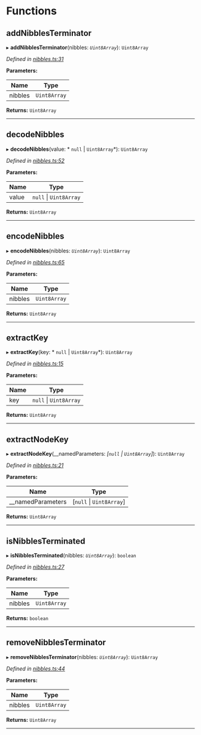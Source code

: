 

# Functions

<a id="addnibblesterminator"></a>

##  addNibblesTerminator

▸ **addNibblesTerminator**(nibbles: *`Uint8Array`*): `Uint8Array`

*Defined in [nibbles.ts:31](https://github.com/polkadot-js/common/blob/d47b865/packages/trie-codec/src/nibbles.ts#L31)*

**Parameters:**

| Name | Type |
| ------ | ------ |
| nibbles | `Uint8Array` |

**Returns:** `Uint8Array`

___
<a id="decodenibbles"></a>

##  decodeNibbles

▸ **decodeNibbles**(value: * `null` &#124; `Uint8Array`*): `Uint8Array`

*Defined in [nibbles.ts:52](https://github.com/polkadot-js/common/blob/d47b865/packages/trie-codec/src/nibbles.ts#L52)*

**Parameters:**

| Name | Type |
| ------ | ------ |
| value |  `null` &#124; `Uint8Array`|

**Returns:** `Uint8Array`

___
<a id="encodenibbles"></a>

##  encodeNibbles

▸ **encodeNibbles**(nibbles: *`Uint8Array`*): `Uint8Array`

*Defined in [nibbles.ts:65](https://github.com/polkadot-js/common/blob/d47b865/packages/trie-codec/src/nibbles.ts#L65)*

**Parameters:**

| Name | Type |
| ------ | ------ |
| nibbles | `Uint8Array` |

**Returns:** `Uint8Array`

___
<a id="extractkey"></a>

##  extractKey

▸ **extractKey**(key: * `null` &#124; `Uint8Array`*): `Uint8Array`

*Defined in [nibbles.ts:15](https://github.com/polkadot-js/common/blob/d47b865/packages/trie-codec/src/nibbles.ts#L15)*

**Parameters:**

| Name | Type |
| ------ | ------ |
| key |  `null` &#124; `Uint8Array`|

**Returns:** `Uint8Array`

___
<a id="extractnodekey"></a>

##  extractNodeKey

▸ **extractNodeKey**(__namedParameters: *[`null` &#124; `Uint8Array`]*): `Uint8Array`

*Defined in [nibbles.ts:21](https://github.com/polkadot-js/common/blob/d47b865/packages/trie-codec/src/nibbles.ts#L21)*

**Parameters:**

| Name | Type |
| ------ | ------ |
| __namedParameters | [`null` &#124; `Uint8Array`] |

**Returns:** `Uint8Array`

___
<a id="isnibblesterminated"></a>

##  isNibblesTerminated

▸ **isNibblesTerminated**(nibbles: *`Uint8Array`*): `boolean`

*Defined in [nibbles.ts:27](https://github.com/polkadot-js/common/blob/d47b865/packages/trie-codec/src/nibbles.ts#L27)*

**Parameters:**

| Name | Type |
| ------ | ------ |
| nibbles | `Uint8Array` |

**Returns:** `boolean`

___
<a id="removenibblesterminator"></a>

##  removeNibblesTerminator

▸ **removeNibblesTerminator**(nibbles: *`Uint8Array`*): `Uint8Array`

*Defined in [nibbles.ts:44](https://github.com/polkadot-js/common/blob/d47b865/packages/trie-codec/src/nibbles.ts#L44)*

**Parameters:**

| Name | Type |
| ------ | ------ |
| nibbles | `Uint8Array` |

**Returns:** `Uint8Array`

___


